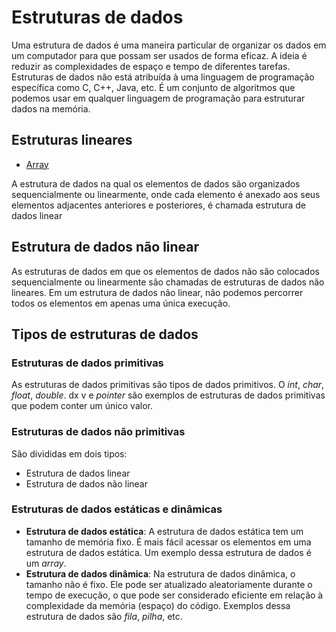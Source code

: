 # Estruturas de dados

Uma estrutura de dados é uma maneira particular de organizar os dados em um computador para que possam ser usados de forma eficaz. A ideia é reduzir as complexidades de espaço e tempo de diferentes tarefas. Estruturas de dados não está atribuída à uma linguagem de programação específica como C, C++, Java, etc. É um conjunto de algoritmos que podemos usar em qualquer linguagem de programação para estruturar dados na memória.

## Estruturas lineares

- [Array](array/)

A estrutura de dados na qual os elementos de dados são organizados sequencialmente ou linearmente, onde cada elemento é anexado aos seus elementos adjacentes anteriores e posteriores, é chamada estrutura de dados linear

## Estrutura de dados não linear

As estruturas de dados em que os elementos de dados não são colocados sequencialmente ou linearmente são chamadas de estruturas de dados não lineares. Em um estrutura de dados não linear, não podemos percorrer todos os elementos em apenas uma única execução.

## Tipos de estruturas de dados

### Estruturas de dados primitivas

As estruturas de dados primitivas são tipos de dados primitivos. O _int_, _char_, _float_, _double_. dx v e _pointer_ são exemplos de estruturas de dados primitivas que podem conter um único valor.

### Estruturas de dados não primitivas

São divididas em dois tipos:

- Estrutura de dados linear
- Estrutura de dados não linear

### Estruturas de dados estáticas e dinâmicas

- **Estrutura de dados estática**: A estrutura de dados estática tem um tamanho de memória fixo. É mais fácil acessar os elementos em uma estrutura de dados estática. Um exemplo dessa estrutura de dados é um _array_.
- **Estrutura de dados dinâmica**: Na estrutura de dados dinâmica, o tamanho não é fixo. Ele pode ser atualizado aleatoriamente durante o tempo de execução, o que pode ser considerado eficiente em relação à complexidade da memória (espaço) do código. Exemplos dessa estrutura de dados são _fila_, _pilha_, etc.
